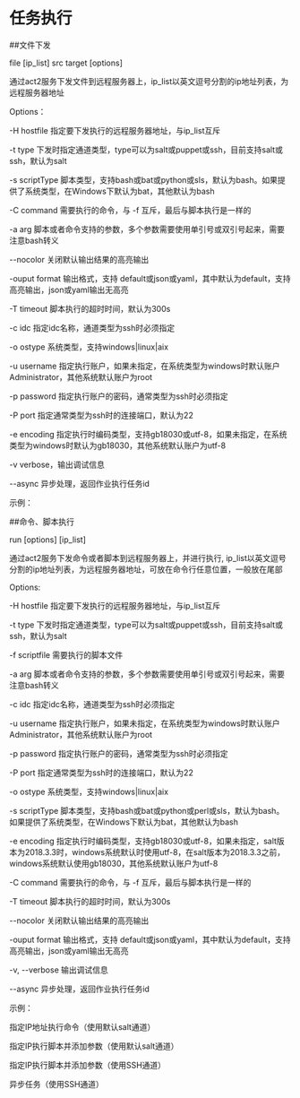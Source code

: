 # 任务执行

##文件下发

file [ip_list] src target [options]

通过act2服务下发文件到远程服务器上，ip_list以英文逗号分割的ip地址列表，为远程服务器地址

 

Options：

-H hostfile    指定要下发执行的远程服务器地址，与ip_list互斥

-t type    下发时指定通道类型，type可以为salt或puppet或ssh，目前支持salt或ssh，默认为salt

-s scriptType    脚本类型，支持bash或bat或python或sls，默认为bash。如果提供了系统类型，在Windows下默认为bat，其他默认为bash

-C command    需要执行的命令，与 -f 互斥，最后与脚本执行是一样的

-a arg    脚本或者命令支持的参数，多个参数需要使用单引号或双引号起来，需要注意bash转义

--nocolor    关闭默认输出结果的高亮输出

-ouput format    输出格式，支持 default或json或yaml，其中默认为default，支持高亮输出，json或yaml输出无高亮

-T timeout    脚本执行的超时时间，默认为300s

-c idc    指定idc名称，通道类型为ssh时必须指定

-o ostype    系统类型，支持windows|linux|aix

-u username    指定执行账户，如果未指定，在系统类型为windows时默认账户Administrator，其他系统默认账户为root

-p password    指定执行账户的密码，通常类型为ssh时必须指定

-P port    指定通常类型为ssh时的连接端口，默认为22

-e encoding    指定执行时编码类型，支持gb18030或utf-8，如果未指定，在系统类型为windows时默认为gb18030，其他系统默认账户为utf-8

-v    verbose，输出调试信息

--async    异步处理，返回作业执行任务id

 

示例：





 

##命令、脚本执行

run [options] [ip_list]

通过act2服务下发命令或者脚本到远程服务器上，并进行执行, ip_list以英文逗号分割的ip地址列表，为远程服务器地址，可放在命令行任意位置，一般放在尾部

 

Options:

-H hostfile    指定要下发执行的远程服务器地址，与ip_list互斥

-t type    下发时指定通道类型，type可以为salt或puppet或ssh，目前支持salt或ssh，默认为salt

-f scriptfile    需要执行的脚本文件

-a arg    脚本或者命令支持的参数，多个参数需要使用单引号或双引号起来，需要注意bash转义

-c idc    指定idc名称，通道类型为ssh时必须指定

-u username    指定执行账户，如果未指定，在系统类型为windows时默认账户Administrator，其他系统默认账户为root

-p password    指定执行账户的密码，通常类型为ssh时必须指定

-P port    指定通常类型为ssh时的连接端口，默认为22

-o ostype    系统类型，支持windows|linux|aix

-s scriptType    脚本类型，支持bash或bat或python或perl或sls，默认为bash。如果提供了系统类型，在Windows下默认为bat，其他默认为bash

-e encoding    指定执行时编码类型，支持gb18030或utf-8，如果未指定，salt版本为2018.3.3时，windows系统默认时使用utf-8，在salt版本为2018.3.3之前，windows系统默认使用gb18030，其他系统默认账户为utf-8

-C command    需要执行的命令，与 -f 互斥，最后与脚本执行是一样的

-T timeout    脚本执行的超时时间，默认为300s

--nocolor    关闭默认输出结果的高亮输出

-ouput format    输出格式，支持 default或json或yaml，其中默认为default，支持高亮输出，json或yaml输出无高亮

-v, --verbose    输出调试信息

--async    异步处理，返回作业执行任务id

 

示例：

指定IP地址执行命令（使用默认salt通道）



指定IP执行脚本并添加参数（使用默认salt通道）



指定IP执行脚本并添加参数（使用SSH通道）



异步任务（使用SSH通道）

 